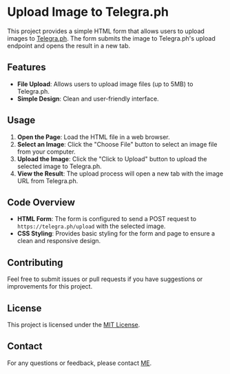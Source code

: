 # Upload Image to Telegra.ph

This project provides a simple HTML form that allows users to upload images to [Telegra.ph](https://telegra.ph/). The form submits the image to Telegra.ph's upload endpoint and opens the result in a new tab.

## Features

- **File Upload**: Allows users to upload image files (up to 5MB) to Telegra.ph.
- **Simple Design**: Clean and user-friendly interface.

## Usage

1. **Open the Page**: Load the HTML file in a web browser.
2. **Select an Image**: Click the "Choose File" button to select an image file from your computer.
3. **Upload the Image**: Click the "Click to Upload" button to upload the selected image to Telegra.ph.
4. **View the Result**: The upload process will open a new tab with the image URL from Telegra.ph.

## Code Overview

- **HTML Form**: The form is configured to send a POST request to `https://telegra.ph/upload` with the selected image.
- **CSS Styling**: Provides basic styling for the form and page to ensure a clean and responsive design.

## Contributing

Feel free to submit issues or pull requests if you have suggestions or improvements for this project.

## License

This project is licensed under the [MIT License](LICENSE).

## Contact

For any questions or feedback, please contact [ME](mailto:@gmail.com).
